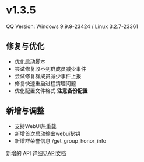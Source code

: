 # v1.3.5

QQ Version: Windows 9.9.9-23424 / Linux 3.2.7-23361

## 修复与优化
* 优化启动脚本
* 尝试修复收不到群成员减少事件
* 尝试修复群成员减少事件上报
* 修复快速重启进程清理问题
* 优化配置文件格式 **注意备份配置**
## 新增与调整
* 支持WebUi热重载
* 新增首次启动输出webui秘钥
* 新增群荣誉信息 /get_group_honor_info

新增的 API 详细见[API文档](https://napneko.github.io/zh-CN/develop/extends_api)
